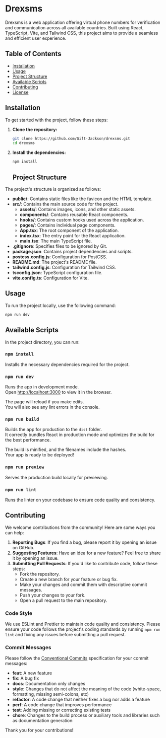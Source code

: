 # Drexsms

Drexsms is a web application offering virtual phone numbers for verification and communication across all available countries. Built using React, TypeScript, Vite, and Tailwind CSS, this project aims to provide a seamless and efficient user experience.

## Table of Contents

- [Installation](#installation)
- [Usage](#usage)
- [Project Structure](#project-structure)
- [Available Scripts](#available-scripts)
- [Contributing](#contributing)
- [License](#license)

## Installation

To get started with the project, follow these steps:

1. **Clone the repository:**

    ```sh
    git clone https://github.com/Gift-Jackson/drexsms.git
    cd drexsms
    ```

2. **Install the dependencies:**

    ```sh
    npm install
    ```

    ## Project Structure

The project's structure is organized as follows:


- **public/**: Contains static files like the favicon and the HTML template.
- **src/**: Contains the main source code for the project.
  - **assets/**: Contains images, icons, and other static assets.
  - **components/**: Contains reusable React components.
  - **hooks/**: Contains custom hooks used across the application.
  - **pages/**: Contains individual page components.
  - **App.tsx**: The root component of the application.
  - **index.tsx**: The entry point for the React application.
  - **main.tsx**: The main TypeScript file.
- **.gitignore**: Specifies files to be ignored by Git.
- **package.json**: Contains project dependencies and scripts.
- **postcss.config.js**: Configuration for PostCSS.
- **README.md**: The project's README file.
- **tailwind.config.js**: Configuration for Tailwind CSS.
- **tsconfig.json**: TypeScript configuration file.
- **vite.config.ts**: Configuration for Vite.

## Usage

To run the project locally, use the following command:

```sh
npm run dev
```

## Available Scripts

In the project directory, you can run:

### `npm install`

Installs the necessary dependencies required for the project.

### `npm run dev`

Runs the app in development mode.\
Open [http://localhost:3000](http://localhost:3000) to view it in the browser.

The page will reload if you make edits.\
You will also see any lint errors in the console.

### `npm run build`

Builds the app for production to the `dist` folder.\
It correctly bundles React in production mode and optimizes the build for the best performance.

The build is minified, and the filenames include the hashes.\
Your app is ready to be deployed!

### `npm run preview`

Serves the production build locally for previewing. 

### `npm run lint`

Runs the linter on your codebase to ensure code quality and consistency.

## Contributing

We welcome contributions from the community! Here are some ways you can help:

1. **Reporting Bugs**: If you find a bug, please report it by opening an issue on GitHub.
2. **Suggesting Features**: Have an idea for a new feature? Feel free to share it by opening an issue.
3. **Submitting Pull Requests**: If you'd like to contribute code, follow these steps:
   - Fork the repository.
   - Create a new branch for your feature or bug fix.
   - Make your changes and commit them with descriptive commit messages.
   - Push your changes to your fork.
   - Open a pull request to the main repository.

### Code Style

We use ESLint and Prettier to maintain code quality and consistency. Please ensure your code follows the project's coding standards by running `npm run lint` and fixing any issues before submitting a pull request.

### Commit Messages

Please follow the [Conventional Commits](https://www.conventionalcommits.org/en/v1.0.0/) specification for your commit messages:

- **feat**: A new feature
- **fix**: A bug fix
- **docs**: Documentation only changes
- **style**: Changes that do not affect the meaning of the code (white-space, formatting, missing semi-colons, etc)
- **refactor**: A code change that neither fixes a bug nor adds a feature
- **perf**: A code change that improves performance
- **test**: Adding missing or correcting existing tests
- **chore**: Changes to the build process or auxiliary tools and libraries such as documentation generation

Thank you for your contributions!



